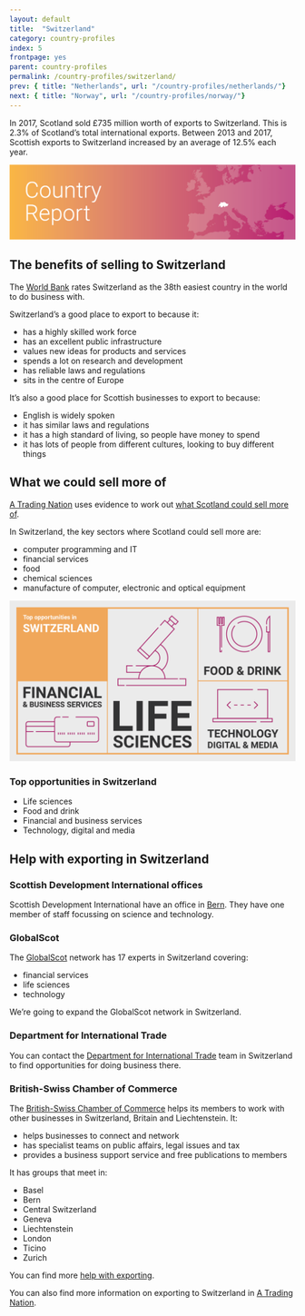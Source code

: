 ```yaml
---
layout: default
title:  "Switzerland"
category: country-profiles
index: 5
frontpage: yes
parent: country-profiles
permalink: /country-profiles/switzerland/
prev: { title: "Netherlands", url: "/country-profiles/netherlands/"}
next: { title: "Norway", url: "/country-profiles/norway/"}
---
```


<p class="leader">
In 2017, Scotland sold £735 million worth of exports to Switzerland. This is 2.3% of Scotland’s total international exports. Between 2013 and 2017, Scottish exports to Switzerland increased by an average of 12.5% each year.</p>

![An image of Switzerland outlined on a map](/assets/images/country_maps/05-Switzerland.png)

## The benefits of selling to Switzerland
The [World Bank](http://www.doingbusiness.org/en/rankings) rates Switzerland as the 38th easiest country in the world to do business with.

Switzerland’s a good place to export to because it:

* has a highly skilled work force
* has an excellent public infrastructure
* values new ideas for products and services
* spends a lot on research and development
* has reliable laws and regulations
* sits in the centre of Europe

It’s also a good place for Scottish businesses to export to because:

* English is widely spoken
* it has similar laws and regulations
* it has a high standard of living, so people have money to spend
* it has lots of people from different cultures, looking to buy different things

## What we could sell more of
[A Trading Nation](https://www.gov.scot/publications/scotland-a-trading-nation/) uses evidence to work out [what Scotland could sell more of](/what-we-could-sell-more-of/).

In Switzerland, the key sectors where Scotland could sell more are:

* computer programming and IT
* financial services
* food
* chemical sciences
* manufacture of computer, electronic and optical equipment

![An infographic of top opportunities in Switzerland](/assets/images/country_infographics/05-Switzerland-top-opportunities.png)

<div class="hidden . visually-hidden">
<h3>Top opportunities in Switzerland</h3>
<ul>
<li>Life sciences</li>
<li>Food and drink</li>
<li>Financial and business services</li>
<li>Technology, digital and media</li>
</ul>
</div>

## Help with exporting in Switzerland

### Scottish Development International offices
Scottish Development International have an office in [Bern](https://www.sdi.co.uk/about-sdi/global-offices/europe-middle-east-and-africa/switzerland-bern). They have one member of staff focussing on science and technology.

### GlobalScot
The [GlobalScot](https://www.globalscot.com/) network has 17 experts in Switzerland covering:

* financial services
* life sciences
* technology

We’re going to expand the GlobalScot network in Switzerland.

### Department for International Trade
You can contact the [Department for International Trade](https://www.gov.uk/government/organisations/department-for-international-trade) team in Switzerland to find opportunities for doing business there.

### British-Swiss Chamber of Commerce
The [British-Swiss Chamber of Commerce](http://www.bscc.co.uk/) helps its members to work with other businesses in Switzerland, Britain and Liechtenstein. It:

* helps businesses to connect and network
* has specialist teams on public affairs, legal issues and tax
* provides a business support service and free publications to members

It has groups that meet in:

* Basel
* Bern
* Central Switzerland
* Geneva
* Liechtenstein
* London
* Ticino
* Zurich

You can find more [help with exporting](/help-for-businesses/).

You can also find more information on exporting to Switzerland in [A Trading Nation](https://www.gov.scot/publications/scotland-a-trading-nation/).
